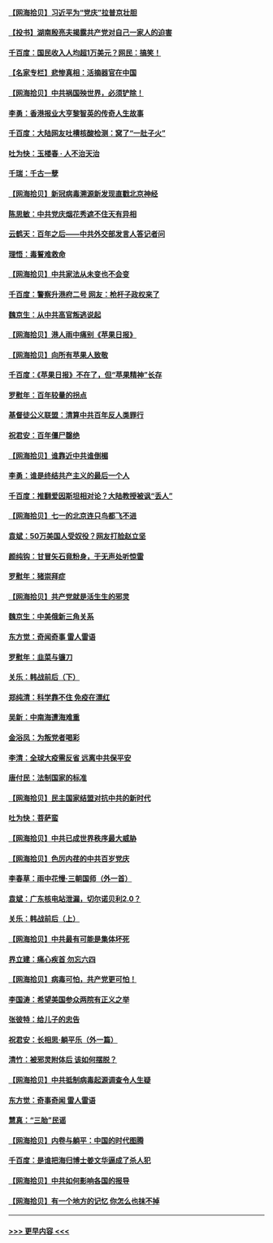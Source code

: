 #### [【网海拾贝】习近平为“党庆”拉普京壮胆](../pages/nsc993/n13057781.md?t=07011251) 
#### [【投书】湖南殷亮夫揭露共产党对自己一家人的迫害](../pages/nsc993/n13057744.md?t=07011251) 
#### [千百度：国民收入人均超1万美元？网民：搞笑！](../pages/nsc993/n13057692.md?t=07011251) 
#### [【名家专栏】悲惨真相：活摘器官在中国](../pages/nsc993/n13056611.md?t=07011251) 
#### [【网海拾贝】中共祸国殃世界，必须铲除！](../pages/nsc993/n13056011.md?t=07011251) 
#### [李勇：香港报业大亨黎智英的传奇人生故事](../pages/nsc993/n13055258.md?t=07011251) 
#### [千百度：大陆网友吐槽核酸检测：窝了“一肚子火”](../pages/nsc993/n13055194.md?t=07011251) 
#### [吐为快：玉楼春 · 人不治天治](../pages/nsc993/n13054028.md?t=07011251) 
#### [千瑞：千古一孽](../pages/nsc993/n13054016.md?t=07011251) 
#### [【网海拾贝】新冠病毒溯源新发现直戳北京神经](../pages/nsc993/n13052425.md?t=07011251) 
#### [陈思敏：中共党庆烟花秀遮不住天有异相](../pages/nsc993/n13052020.md?t=07011251) 
#### [云鹤天：百年之后——中共外交部发言人答记者问](../pages/nsc993/n13051604.md?t=07011251) 
#### [理悟：毒誓难救命](../pages/nsc993/n13051601.md?t=07011251) 
#### [【网海拾贝】中共家法从未变也不会变](../pages/nsc993/n13050366.md?t=07011251) 
#### [千百度：警察升港府二号 网友：枪杆子政权来了](../pages/nsc993/n13050261.md?t=07011251) 
#### [魏京生：从中共高官叛逃说起](../pages/nsc993/n13048997.md?t=07011251) 
#### [【网海拾贝】港人雨中痛别《苹果日报》](../pages/nsc993/n13048941.md?t=07011251) 
#### [【网海拾贝】向所有苹果人致敬](../pages/nsc993/n13046795.md?t=07011251) 
#### [千百度：《苹果日报》不在了，但“苹果精神”长存](../pages/nsc993/n13046703.md?t=07011251) 
#### [罗慰年：百年较量的拐点](../pages/nsc993/n13046542.md?t=07011251) 
#### [基督徒公义联盟：清算中共百年反人类罪行](../pages/nsc993/n13046499.md?t=07011251) 
#### [祝君安：百年僵尸罄绝](../pages/nsc993/n13045595.md?t=07011251) 
#### [【网海拾贝】谁靠近中共谁倒楣](../pages/nsc993/n13044667.md?t=07011251) 
#### [李勇：谁是终结共产主义的最后一个人](../pages/nsc993/n13044397.md?t=07011251) 
#### [千百度：推翻爱因斯坦相对论？大陆教授被讽“丢人”](../pages/nsc993/n13043908.md?t=07011251) 
#### [【网海拾贝】七一的北京连只鸟都飞不进](../pages/nsc993/n13041377.md?t=07011251) 
#### [袁斌：50万美国人受奴役？网友打脸赵立坚](../pages/nsc993/n13041330.md?t=07011251) 
#### [颜纯钩：甘冒矢石竟粉身，于无声处听惊雷](../pages/nsc993/n13041140.md?t=07011251) 
#### [罗慰年：猪崇拜症](../pages/nsc993/n13041071.md?t=07011251) 
#### [【网海拾贝】共产党就是活生生的邪灵](../pages/nsc993/n13036627.md?t=07011251) 
#### [魏京生：中美俄新三角关系](../pages/nsc993/n13035986.md?t=07011251) 
#### [东方觉：奇闻奇事 雷人雷语](../pages/nsc993/n13035878.md?t=07011251) 
#### [罗慰年：韭菜与镰刀](../pages/nsc993/n13034374.md?t=07011251) 
#### [关乐：韩战前后（下）](../pages/nsc993/n13034113.md?t=07011251) 
#### [郑纯清：科学靠不住 免疫在漂红](../pages/nsc993/n13034093.md?t=07011251) 
#### [吴新：中南海遭海难重](../pages/nsc993/n13034084.md?t=07011251) 
#### [金浴凤：为叛党者喝彩](../pages/nsc993/n13034058.md?t=07011251) 
#### [李清：全球大疫需反省 远离中共保平安](../pages/nsc993/n13033784.md?t=07011251) 
#### [唐付民：法制国家的标准](../pages/nsc993/n13032944.md?t=07011251) 
#### [【网海拾贝】民主国家结盟对抗中共的新时代](../pages/nsc993/n13031717.md?t=07011251) 
#### [吐为快：菩萨蛮](../pages/nsc993/n13030033.md?t=07011251) 
#### [【网海拾贝】中共已成世界秩序最大威胁](../pages/nsc993/n13028138.md?t=07011251) 
#### [【网海拾贝】色厉内荏的中共百岁党庆](../pages/nsc993/n13025582.md?t=07011251) 
#### [李春草：雨中花慢‧三朝国师（外一首）](../pages/nsc993/n13025567.md?t=07011251) 
#### [袁斌：广东核电站泄漏，切尔诺贝利2.0？](../pages/nsc993/n13025475.md?t=07011251) 
#### [关乐：韩战前后（上）](../pages/nsc993/n13025387.md?t=07011251) 
#### [【网海拾贝】中共最有可能是集体坏死](../pages/nsc993/n13023101.md?t=07011251) 
#### [界立建：痛心疾首 勿忘六四](../pages/nsc993/n13022339.md?t=07011251) 
#### [【网海拾贝】病毒可怕，共产党更可怕！](../pages/nsc993/n13020728.md?t=07011251) 
#### [李国涛：希望美国参众两院有正义之举](../pages/nsc993/n13020674.md?t=07011251) 
#### [张彼特：给儿子的忠告](../pages/nsc993/n13018934.md?t=07011251) 
#### [祝君安：长相思‧躺平乐（外一篇）](../pages/nsc993/n13018923.md?t=07011251) 
#### [清竹：被邪灵附体后 该如何摆脱？](../pages/nsc993/n13018877.md?t=07011251) 
#### [【网海拾贝】中共抵制病毒起源调查令人生疑](../pages/nsc993/n13017785.md?t=07011251) 
#### [东方觉：奇事奇闻 雷人雷语](../pages/nsc993/n13017577.md?t=07011251) 
#### [慧真：“三胎”民谣](../pages/nsc993/n13017394.md?t=07011251) 
#### [【网海拾贝】内卷与躺平：中国的时代图腾](../pages/nsc993/n13016128.md?t=07011251) 
#### [千百度：是谁把海归博士姜文华逼成了杀人犯](../pages/nsc993/n13015218.md?t=07011251) 
#### [【网海拾贝】中共如何影响各国的报导](../pages/nsc993/n13012599.md?t=07011251) 
#### [【网海拾贝】有一个地方的记忆 你怎么也抹不掉](../pages/nsc993/n13009802.md?t=07011251) 

----
#### [ >>> 更早内容 <<< ](../indexes/nsc993-earlier.md)
